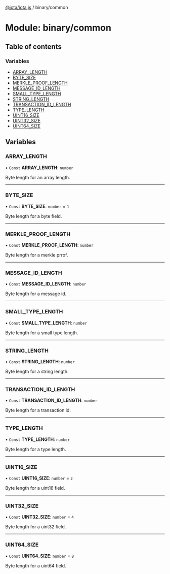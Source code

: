 [@iota/iota.js](../README.md) / binary/common

# Module: binary/common

## Table of contents

### Variables

- [ARRAY\_LENGTH](binary_common.md#array_length)
- [BYTE\_SIZE](binary_common.md#byte_size)
- [MERKLE\_PROOF\_LENGTH](binary_common.md#merkle_proof_length)
- [MESSAGE\_ID\_LENGTH](binary_common.md#message_id_length)
- [SMALL\_TYPE\_LENGTH](binary_common.md#small_type_length)
- [STRING\_LENGTH](binary_common.md#string_length)
- [TRANSACTION\_ID\_LENGTH](binary_common.md#transaction_id_length)
- [TYPE\_LENGTH](binary_common.md#type_length)
- [UINT16\_SIZE](binary_common.md#uint16_size)
- [UINT32\_SIZE](binary_common.md#uint32_size)
- [UINT64\_SIZE](binary_common.md#uint64_size)

## Variables

### ARRAY\_LENGTH

• `Const` **ARRAY\_LENGTH**: `number`

Byte length for an array length.

___

### BYTE\_SIZE

• `Const` **BYTE\_SIZE**: `number` = `1`

Byte length for a byte field.

___

### MERKLE\_PROOF\_LENGTH

• `Const` **MERKLE\_PROOF\_LENGTH**: `number`

Byte length for a merkle prrof.

___

### MESSAGE\_ID\_LENGTH

• `Const` **MESSAGE\_ID\_LENGTH**: `number`

Byte length for a message id.

___

### SMALL\_TYPE\_LENGTH

• `Const` **SMALL\_TYPE\_LENGTH**: `number`

Byte length for a small type length.

___

### STRING\_LENGTH

• `Const` **STRING\_LENGTH**: `number`

Byte length for a string length.

___

### TRANSACTION\_ID\_LENGTH

• `Const` **TRANSACTION\_ID\_LENGTH**: `number`

Byte length for a transaction id.

___

### TYPE\_LENGTH

• `Const` **TYPE\_LENGTH**: `number`

Byte length for a type length.

___

### UINT16\_SIZE

• `Const` **UINT16\_SIZE**: `number` = `2`

Byte length for a uint16 field.

___

### UINT32\_SIZE

• `Const` **UINT32\_SIZE**: `number` = `4`

Byte length for a uint32 field.

___

### UINT64\_SIZE

• `Const` **UINT64\_SIZE**: `number` = `8`

Byte length for a uint64 field.
